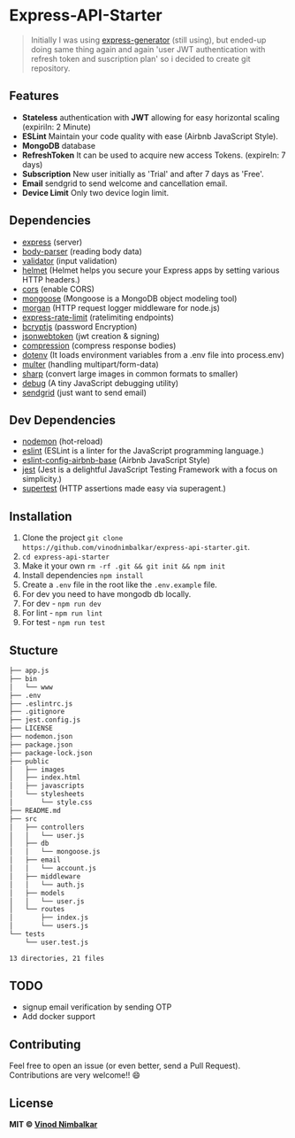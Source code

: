 # Express-API-Starter

> Initially I was using [express-generator](https://expressjs.com/en/starter/generator.html) (still using), but ended-up doing same thing again and again 'user JWT authentication with refresh token and suscription plan' so i decided to create git repository.

## Features

- **Stateless** authentication with **JWT** allowing for easy horizontal scaling (expiriIn: 2 Minute)
- **ESLint** Maintain your code quality with ease (Airbnb JavaScript Style).
- **MongoDB** database
- **RefreshToken** It can be used to acquire new access Tokens. (expireIn: 7 days)
- **Subscription** New user initially as 'Trial' and after 7 days as 'Free'.
- **Email** sendgrid to send welcome and cancellation email.
- **Device Limit** Only two device login limit.

## Dependencies

- [express](https://www.npmjs.com/package/express) (server)
- [body-parser](https://www.npmjs.com/package/body-parser) (reading body data)
- [validator](https://www.npmjs.com/package/validator) (input validation)
- [helmet](https://www.npmjs.com/package/helmet) (Helmet helps you secure your Express apps by setting various HTTP headers.)
- [cors](https://www.npmjs.com/package/cors) (enable CORS)
- [mongoose](https://www.npmjs.com/package/mongoose) (Mongoose is a MongoDB object modeling tool)
- [morgan](https://www.npmjs.com/package/morgan) (HTTP request logger middleware for node.js)
- [express-rate-limit](https://www.npmjs.com/package/express-rate-limit) (ratelimiting endpoints)
- [bcryptjs](https://www.npmjs.com/package/bcryptjs) (password Encryption)
- [jsonwebtoken](https://www.npmjs.com/package/jsonwebtoken) (jwt creation & signing)
- [compression](https://www.npmjs.com/package/compression) (compress response bodies)
- [dotenv](https://www.npmjs.com/package/dotenv) (It loads environment variables from a .env file into process.env)
- [multer](https://www.npmjs.com/package/multer) (handling multipart/form-data)
- [sharp](https://www.npmjs.com/package/sharp) (convert large images in common formats to smaller)
- [debug](https://www.npmjs.com/package/debug) (A tiny JavaScript debugging utility)
- [sendgrid](https://www.npmjs.com/package/@sendgrid/mail) (just want to send email)

## Dev Dependencies

- [nodemon](https://www.npmjs.com/package/nodemon) (hot-reload)
- [eslint](https://www.npmjs.com/package/eslint) (ESLint is a linter for the JavaScript programming language.)
- [eslint-config-airbnb-base](https://www.npmjs.com/package/eslint-config-airbnb-base) (Airbnb JavaScript Style)
- [jest](https://www.npmjs.com/package/jest) (Jest is a delightful JavaScript Testing Framework with a focus on simplicity.)
- [supertest](https://www.npmjs.com/package/supertest) (HTTP assertions made easy via superagent.)

## Installation

1. Clone the project `git clone https://github.com/vinodnimbalkar/express-api-starter.git`.
2. `cd express-api-starter`
3. Make it your own `rm -rf .git && git init && npm init`
4. Install dependencies `npm install`
5. Create a `.env` file in the root like the `.env.example` file.
6. For dev you need to have mongodb db locally.
7. For dev - `npm run dev`
8. For lint - `npm run lint`
9. For test - `npm run test`

## Stucture

```bash
├── app.js
├── bin
│   └── www
├── .env
├── .eslintrc.js
├── .gitignore
├── jest.config.js
├── LICENSE
├── nodemon.json
├── package.json
├── package-lock.json
├── public
│   ├── images
│   ├── index.html
│   ├── javascripts
│   └── stylesheets
│       └── style.css
├── README.md
├── src
│   ├── controllers
│   │   └── user.js
│   ├── db
│   │   └── mongoose.js
│   ├── email
│   │   └── account.js
│   ├── middleware
│   │   └── auth.js
│   ├── models
│   │   └── user.js
│   └── routes
│       ├── index.js
│       └── users.js
└── tests
    └── user.test.js

13 directories, 21 files
```

## TODO

- signup email verification by sending OTP
- Add docker support

## Contributing

Feel free to open an issue (or even better, send a Pull Request). Contributions are very welcome!! 😄

## License

**MIT &copy; [Vinod Nimbalkar](https://github.com/vinodnimbalkar/express-api-starter/blob/master/LICENSE)**
